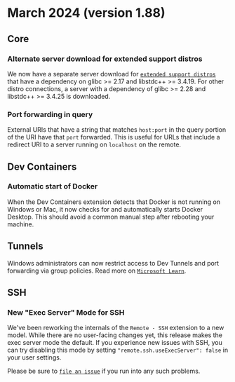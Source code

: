 # March 2024 (version 1.88)

## Core

### Alternate server download for extended support distros

We now have a separate server download for [`extended support distros`](https://aka.ms/vscode-remote/faq/old-linux) that have a dependency on glibc >= 2.17 and libstdc++ >= 3.4.19. For other distro connections, a server with a dependency of glibc >= 2.28 and libstdc++ >= 3.4.25 is downloaded.

### Port forwarding in query

External URIs that have a string that matches `host:port` in the query portion of the URI have that `port` forwarded. This is useful for URLs that include a redirect URI to a server running on `localhost` on the remote.

## Dev Containers

### Automatic start of Docker

When the Dev Containers extension detects that Docker is not running on Windows or Mac, it now checks for and automatically starts Docker Desktop. This should avoid a common manual step after rebooting your machine.

## Tunnels

Windows administrators can now restrict access to Dev Tunnels and port forwarding via group policies. Read more on [`Microsoft Learn`](https://learn.microsoft.com/en-us/azure/developer/dev-tunnels/policies).

## SSH

### New "Exec Server" Mode for SSH

We've been reworking the internals of the `Remote - SSH` extension to a new model. While there are no user-facing changes yet, this release makes the exec server mode the default. If you experience new issues with SSH, you can try disabling this mode by setting `"remote.ssh.useExecServer": false` in your user settings.

Please be sure to [`file an issue`](https://github.com/microsoft/vscode-remote-release/issues/new) if you run into any such problems.
